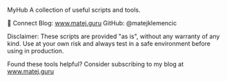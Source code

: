MyHub
A collection of useful scripts and tools.

🔗 Connect
Blog: www.matej.guru
GitHub: @matejklemencic

Disclaimer: These scripts are provided "as is", without any warranty of any kind. Use at your own risk and always test in a safe environment before using in production.

Found these tools helpful? Consider subscribing to my blog at www.matej.guru
